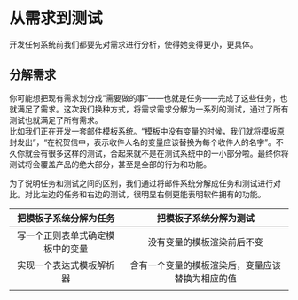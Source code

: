 # 从需求到测试

开发任何系统前我们都要先对需求进行分析，使得她变得更小，更具体。

## 分解需求

你可能想把现有需求划分成“需要做的事”——也就是任务——完成了这些任务，也就满足了需求。这次我们换种方式，将需求需求分解为一系列的测试，通过了所有测试也就满足了所有需求。  
比如我们正在开发一套邮件模板系统。“模板中没有变量的时候，我们就将模板原封发出”，“在祝贺信中，表示收件人名的变量应该替换为每个收件人的名字”。不久你就会有很多这样的测试，合起来就不是在测试系统中的一小部分啦。最终你将测试将会覆盖产品的绝大部分，甚至是全部的行为和功能。

为了说明任务和测试之间的区别，我们通过将邮件系统分解成任务和测试进行对比。对比左边的任务和右边的测试，很明显右侧更能表明软件拥有的功能。

| 把模板子系统分解为任务 | 把模板子系统分解为测试 |
| :---: | :---: |
| 写一个正则表单式确定模板中的变量 | 没有变量的模板渲染前后不变 |
| 实现一个表达式模板解析器 | 含有一个变量的模板渲染后，变量应该替换为相应的值 |
|  |  |



